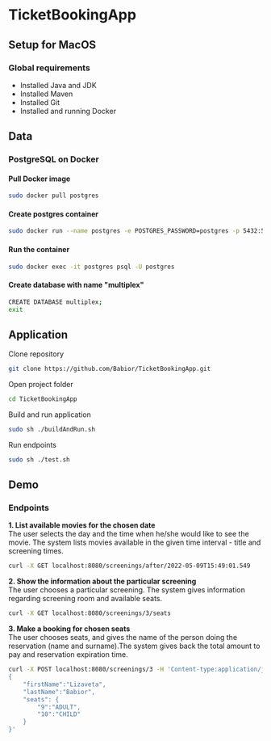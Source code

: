 # TicketBookingApp

## Setup for MacOS
### Global requirements
* Installed Java and JDK
* Installed Maven
* Installed Git
* Installed and running Docker

## Data
### PostgreSQL on Docker
#### Pull Docker image
```bash
sudo docker pull postgres
```
#### Create postgres container
```bash
sudo docker run --name postgres -e POSTGRES_PASSWORD=postgres -p 5432:5432 -d postgres
```
#### Run the container
```bash
sudo docker exec -it postgres psql -U postgres
```
#### Create database with name "multiplex"
```bash
CREATE DATABASE multiplex;
exit
```

## Application
Clone repository
```bash
git clone https://github.com/Babior/TicketBookingApp.git
```
Open project folder
```bash
cd TicketBookingApp
```
Build and run application
```bash
sudo sh ./buildAndRun.sh
```
Run endpoints
```bash
sudo sh ./test.sh
```

## Demo

### Endpoints
**1. List available movies for the chosen date** <br/>
The user selects the day and the time when he/she would like to see the movie. 
The system lists movies available in the given time interval - title and screening
  times.
```bash
curl -X GET localhost:8080/screenings/after/2022-05-09T15:49:01.549
```

**2. Show the information about the particular screening** <br/>
The user chooses a particular screening.
The system gives information regarding screening room and available seats.
```bash
curl -X GET localhost:8080/screenings/3/seats
```

**3. Make a booking for chosen seats** <br/>
The user chooses seats, and gives the name of the person doing the reservation
  (name and surname).The system gives back the total amount to pay and reservation expiration time.

```bash
curl -X POST localhost:8080/screenings/3 -H 'Content-type:application/json' -d '
{
    "firstName":"Lizaveta", 
    "lastName":"Babior", 
    "seats": {
        "9":"ADULT", 
        "10":"CHILD"
    }
}'
```